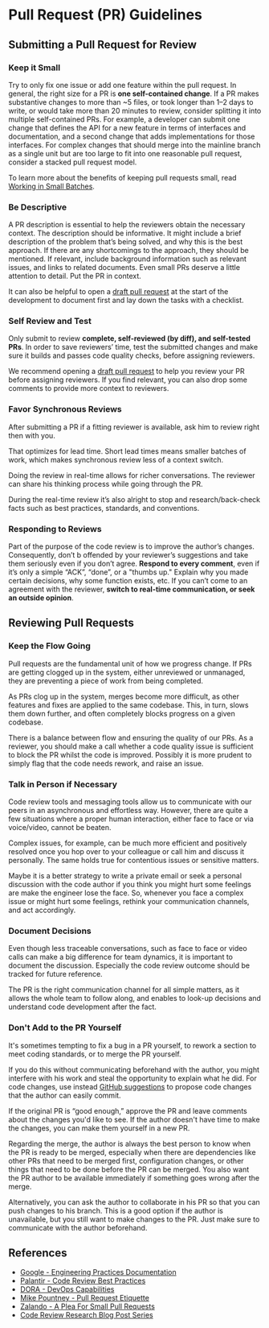 # Pull Request (PR) Guidelines

## Submitting a Pull Request for Review

### Keep it Small

Try to only fix one issue or add one feature within the pull request. In general, the right size for
a PR is **one self-contained change**. If a PR makes substantive changes to more than ~5 files, or
took longer than 1–2 days to write, or would take more than 20 minutes to review, consider splitting
it into multiple self-contained PRs. For example, a developer can submit one change that defines the
API for a new feature in terms of interfaces and documentation, and a second change that adds
implementations for those interfaces. For complex changes that should merge into the mainline branch
as a single unit but are too large to fit into one reasonable pull request, consider a stacked pull
request model.

To learn more about the benefits of keeping pull requests small, read
[Working in Small Batches](https://cloud.google.com/architecture/devops/devops-process-working-in-small-batches).

### Be Descriptive

A PR description is essential to help the reviewers obtain the necessary context. The description
should be informative. It might include a brief description of the problem that’s being solved, and
why this is the best approach. If there are any shortcomings to the approach, they should be
mentioned. If relevant, include background information such as relevant issues, and links to related
documents. Even small PRs deserve a little attention to detail. Put the PR in context.

It can also be helpful to open a
[draft pull request](https://help.github.com/en/github/collaborating-with-issues-and-pull-requests/about-pull-requests#draft-pull-requests)
at the start of the development to document first and lay down the tasks with a checklist.

### Self Review and Test

Only submit to review **complete, self-reviewed (by diff), and self-tested PRs**. In order to save
reviewers’ time, test the submitted changes and make sure it builds and passes code quality checks,
before assigning reviewers.

We recommend opening a
[draft pull request](https://help.github.com/en/github/collaborating-with-issues-and-pull-requests/about-pull-requests#draft-pull-requests)
to help you review your PR before assigning reviewers. If you find relevant, you can also drop some
comments to provide more context to reviewers.

### Favor Synchronous Reviews

After submitting a PR if a fitting reviewer is available, ask him to review right then with you.

That optimizes for lead time. Short lead times means smaller batches of work, which makes
synchronous review less of a context switch.

Doing the review in real-time allows for richer conversations. The reviewer can share his thinking
process while going through the PR.

During the real-time review it’s also alright to stop and research/back-check facts such as best
practices, standards, and conventions.

### Responding to Reviews

Part of the purpose of the code review is to improve the author’s changes. Consequently, don’t b
offended by your reviewer’s suggestions and take them seriously even if you don’t agree. **Respond
to every comment**, even if it’s only a simple “ACK”, “done”, or a "thumbs up." Explain why you made
certain decisions, why some function exists, etc. If you can’t come to an agreement with the
reviewer, **switch to real-time communication, or seek an outside opinion**.

## Reviewing Pull Requests

### Keep the Flow Going

Pull requests are the fundamental unit of how we progress change. If PRs are getting clogged up in
the system, either unreviewed or unmanaged, they are preventing a piece of work from being
completed.

As PRs clog up in the system, merges become more difficult, as other features and fixes are applied
to the same codebase. This, in turn, slows them down further, and often completely blocks progress
on a given codebase.

There is a balance between flow and ensuring the quality of our PRs. As a reviewer, you should make
a call whether a code quality issue is sufficient to block the PR whilst the code is improved.
Possibly it is more prudent to simply flag that the code needs rework, and raise an issue.

### Talk in Person if Necessary

Code review tools and messaging tools allow us to communicate with our peers in an asynchronous and
effortless way. However, there are quite a few situations where a proper human interaction, either
face to face or via voice/video, cannot be beaten.

Complex issues, for example, can be much more efficient and positively resolved once you hop over to
your colleague or call him and discuss it personally. The same holds true for contentious issues or
sensitive matters.

Maybe it is a better strategy to write a private email or seek a personal discussion with the code
author if you think you might hurt some feelings are make the engineer lose the face. So, whenever
you face a complex issue or might hurt some feelings, rethink your communication channels, and act
accordingly.

### Document Decisions

Even though less traceable conversations, such as face to face or video calls can make a big
difference for team dynamics, it is important to document the discussion. Especially the code review
outcome should be tracked for future reference.

The PR is the right communication channel for all simple matters, as it allows the whole team to
follow along, and enables to look-up decisions and understand code development after the fact.

### Don't Add to the PR Yourself

It's sometimes tempting to fix a bug in a PR yourself, to rework a section to meet coding
standards, or to merge the PR yourself.

If you do this without communicating beforehand with the author, you might interfere with his work
and steal the opportunity to explain what he did. For code changes, use instead
[GitHub suggestions](https://help.github.com/en/github/collaborating-with-issues-and-pull-requests/commenting-on-a-pull-request#adding-line-comments-to-a-pull-request)
to propose code changes that the author can easily commit.

If the original PR is “good enough,” approve the PR and leave comments about the changes
you'd like to see. If the author doesn't have time to make the changes, you can make them yourself
in a new PR.

Regarding the merge, the author is always the best person to know when the PR is ready to be merged,
especially when there are dependencies like other PRs that need to be merged first, configuration
changes, or other things that need to be done before the PR can be merged. You also want the PR
author to be available immediately if something goes wrong after the merge.

Alternatively, you can ask the author to collaborate in his PR so that you can push changes to his
branch. This is a good option if the author is unavailable, but you still want to make changes to
the PR. Just make sure to communicate with the author beforehand.

## References

- [Google - Engineering Practices Documentation](https://google.github.io/eng-practices/)
- [Palantir - Code Review Best Practices](https://medium.com/palantir/code-review-best-practices-19e02780015f)
- [DORA - DevOps Capabilities](https://cloud.google.com/architecture/devops)
- [Mike Pountney - Pull Request Etiquette](https://gist.github.com/mikepea/863f63d6e37281e329f8)
- [Zalando - A Plea For Small Pull Requests](https://jobs.zalando.com/en/tech/blog/a-plea-for-small-pull-requests)
- [Code Review Research Blog Post Series](https://www.michaelagreiler.com/code-review-blog-post-series/)

